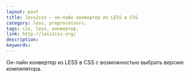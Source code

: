 ```yaml
---
layout: post
title: less2css — он-лайн конвертер из LESS в CSS
category: less, preprocessors, 
tags: css, less, конвертер, 
link: http://less2css.org/
description: 
keywords: 
---
```


<p>Он-лайн конвертер из LESS в CSS с возможностью выбрать версию компилятора.</p>
